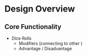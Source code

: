 # Design Overview

## Core Functionality


* Dice Rolls
  * Modifiers (connecting to other )
  * Advantage / Disadvantage
